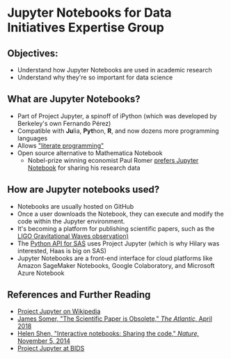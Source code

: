 # Jupyter Notebooks for Data Initiatives Expertise Group

## Objectives: 
* Understand how Jupyter Notebooks are used in academic research
* Understand why they're so important for data science

## What are Jupyter Notebooks? 
* Part of Project Jupyter, a spinoff of iPython (which was developed by Berkeley's own Fernando Pérez)
* Compatible with **Ju**lia, **Pyt**hon, **R**, and now dozens more programming languages
* Allows ["literate programming"](https://unidata.github.io/online-python-training/introduction.html)
* Open source alternative to Mathematica Notebook
  * Nobel-prize winning economist Paul Romer [prefers Jupyter Notebook](https://paulromer.net/jupyter-mathematica-and-the-future-of-the-research-paper/) for sharing his research data


## How are Jupyter notebooks used?
* Notebooks are usually hosted on GitHub
* Once a user downloads the Notebook, they can execute and modify the code within the Jupyter environment.
* It's becoming a platform for publishing scientific papers, such as the [LIGO Gravitational Waves observation)](https://hub.mybinder.org/user/losc-tutorial-l-_event_tutorial-mafwtjoc/tree)
* The [Python API for SAS](https://sassoftware.github.io/saspy/overview.html) uses Project Jupyter (which is why Hilary was interested, Haas is big on SAS)
* Jupyter Notebooks are a front-end interface for cloud platforms like Amazon SageMaker Notebooks, Google Colaboratory, and Microsoft Azure Notebook

## References and Further Reading
* [Project Jupyter on Wikipedia](https://en.wikipedia.org/wiki/Project_Jupyter)
* [James Somer, "The Scientific Paper is Obsolete," *The Atlantic,* April 2018](https://www.theatlantic.com/science/archive/2018/04/the-scientific-paper-is-obsolete/556676/)
* [Helen Shen, "Interactive notebooks: Sharing the code," *Nature,* November 5, 2014](https://www.nature.com/news/interactive-notebooks-sharing-the-code-1.16261)
* [Project Jupyter at BIDS](https://bids.berkeley.edu/research/project-jupyter)
